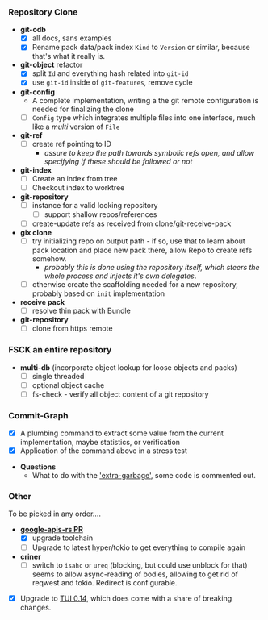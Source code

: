 ### Repository Clone

* **git-odb**
  * [x] all docs, sans examples
  * [x] Rename pack data/pack index `Kind` to `Version` or similar, because that's what it really is.
* **git-object** refactor     
  * [x] split `Id` and everything hash related into `git-id`
  * [x] use `git-id` inside of `git-features`, remove cycle
* **git-config**
  * A complete implementation, writing a the git remote configuration is needed for finalizing the clone
  * [ ] `Config` type which integrates multiple files into one interface, much like a *multi* version of `File`
* **git-ref**
  * [ ] create ref pointing to ID
      * _assure to keep the path towards symbolic refs open, and allow specifying if these should be followed or not_
* **git-index**
  * [ ] Create an index from tree
  * [ ] Checkout index to worktree
* **git-repository**
  * [ ] instance for a valid looking repository
    * [ ] support shallow repos/references
  * [ ] create-update refs as received from clone/git-receive-pack
* **gix clone**
  * [ ] try initializing repo on output path - if so, use that to learn about pack location and place new pack there, allow Repo to create refs somehow.
    * _probably this is done using the repository itself, which steers the whole process and injects it's own delegates_.
  * [ ] otherwise create the scaffolding needed for a new repository, probably based on `init` implementation
* **receive pack**
  * [ ] resolve thin pack with Bundle
* **git-repository**
  * [ ] clone from https remote
  
### FSCK an entire repository

* **multi-db** (incorporate object lookup for loose objects and packs)
  * [ ] single threaded
  * [ ] optional object cache
  * [ ] fs-check - verify all object content of a git repository
  
### Commit-Graph

* [x] A plumbing command to extract some value from the current implementation, maybe statistics, or verification
* [x] Application of the command above in a stress test

* **Questions**
  * What to do with the ['extra-garbage'](https://github.com/Byron/gitoxide/blob/6f90beeb418480f9cd8bb7ae3b5db678b24103cb/git-commitgraph/src/file/init.rs#L248), 
    some code is commented out.
  
### Other

To be picked in any order….

* **[google-apis-rs PR](https://github.com/Byron/google-apis-rs/pull/259#issuecomment-748513766)**
  * [x] upgrade toolchain
  * [ ] Upgrade to latest hyper/tokio to get everything to compile again
* **criner**
  * [ ] switch to `isahc` or `ureq` (blocking, but could use unblock for that)
        seems to allow async-reading of bodies, allowing to get rid of reqwest and tokio. Redirect is configurable.
* [x] Upgrade to [TUI 0.14](https://github.com/fdehau/tui-rs/releases/tag/v0.14.0), which does come with a share of breaking changes.

[josh-aug-12]: https://github.com/Byron/gitoxide/issues/1#issuecomment-672566602
